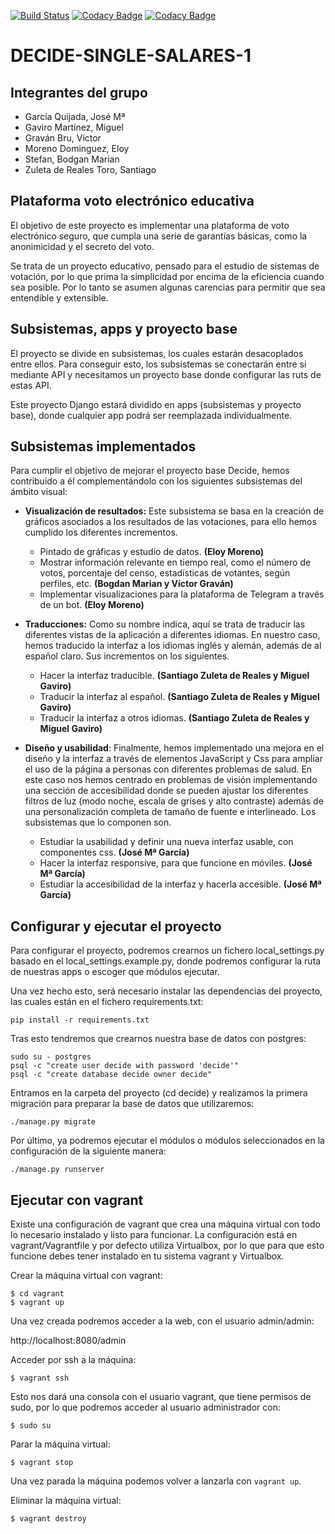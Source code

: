 [![Build Status](https://travis-ci.com/wadobo/decide.svg?branch=master)](https://travis-ci.com/wadobo/decide) [![Codacy Badge](https://api.codacy.com/project/badge/Grade/94a85eaa0e974c71af6899ea3b0d27e0)](https://www.codacy.com/app/Wadobo/decide?utm_source=github.com&amp;utm_medium=referral&amp;utm_content=wadobo/decide&amp;utm_campaign=Badge_Grade) [![Codacy Badge](https://api.codacy.com/project/badge/Coverage/94a85eaa0e974c71af6899ea3b0d27e0)](https://www.codacy.com/app/Wadobo/decide?utm_source=github.com&utm_medium=referral&utm_content=wadobo/decide&utm_campaign=Badge_Coverage)


DECIDE-SINGLE-SALARES-1
===========================

Integrantes del grupo
-------------------------
* García Quijada, José Mª
* Gaviro Martínez, Miguel
* Graván Bru, Víctor
* Moreno Dominguez, Eloy
* Stefan, Bodgan Marian
* Zuleta de Reales Toro, Santiago

Plataforma voto electrónico educativa
----------------------------------

El objetivo de este proyecto es implementar una plataforma de voto
electrónico seguro, que cumpla una serie de garantías básicas, como la
anonimicidad y el secreto del voto.

Se trata de un proyecto educativo, pensado para el estudio de sistemas de
votación, por lo que prima la simplicidad por encima de la eficiencia
cuando sea posible. Por lo tanto se asumen algunas carencias para permitir
que sea entendible y extensible.


Subsistemas, apps y proyecto base
---------------------------------

El proyecto se divide en subsistemas, los cuales estarán desacoplados
entre ellos. Para conseguir esto, los subsistemas se conectarán entre si mediante API y necesitamos un proyecto base donde configurar las ruts de estas API.

Este proyecto Django estará dividido en apps (subsistemas y proyecto base), donde cualquier app podrá ser reemplazada individualmente.

Subsistemas implementados
---------------------------------

Para cumplir el objetivo de mejorar el proyecto base Decide, hemos contribuido a él complementándolo con los siguientes subsistemas del ámbito visual:
* **Visualización de resultados:** Este subsistema se basa en la creación de gráficos asociados a los resultados de las votaciones, para ello hemos cumplido los diferentes incrementos. 
    * Pintado de gráficas y estudio de datos. **(Eloy Moreno)**
    * Mostrar información relevante en tiempo real, como el número de
        votos, porcentaje del censo, estadísticas de votantes, según
         perfiles, etc. **(Bogdan Marian y Víctor Graván)**
    * Implementar visualizaciones para la plataforma de Telegram a través de un bot. **(Eloy Moreno)**

* **Traducciones:** Como su nombre indica, aquí se trata de traducir las diferentes vistas de la aplicación a diferentes idiomas. En nuestro caso, hemos traducido la interfaz a los idiomas inglés y alemán, además de al español claro. Sus incrementos on los siguientes.
    * Hacer la interfaz traducible. **(Santiago Zuleta de Reales y Miguel Gaviro)**
    * Traducir la interfaz al español. **(Santiago Zuleta de Reales y Miguel Gaviro)**
    * Traducir la interfaz a otros idiomas. **(Santiago Zuleta de Reales y Miguel Gaviro)**

* **Diseño y usabilidad**: Finalmente, hemos implementado una mejora en el diseño y la interfaz a través de elementos JavaScript y Css para ampliar el uso de la página a personas con diferentes problemas de salud. En este caso nos hemos centrado en problemas de visión implementando una sección de accesibilidad donde se pueden ajustar los diferentes filtros de luz (modo noche, escala de grises y alto contraste) además de una personalización completa de tamaño de fuente e interlineado. Los subsistemas que lo componen son.
    * Estudiar la usabilidad y definir una nueva interfaz usable, con
  componentes css. **(José Mª García)**
    * Hacer la interfaz responsive, para que funcione en móviles. **(José Mª García)**
    * Estudiar la accesibilidad de la interfaz y hacerla accesible. **(José Mª García)**

Configurar y ejecutar el proyecto
---------------------------------

Para configurar el proyecto, podremos crearnos un fichero local_settings.py basado en el
local_settings.example.py, donde podremos configurar la ruta de nuestras apps o escoger que módulos
ejecutar.

Una vez hecho esto, será necesario instalar las dependencias del proyecto, las cuales están en el
fichero requirements.txt:

    pip install -r requirements.txt

Tras esto tendremos que crearnos nuestra base de datos con postgres:

    sudo su - postgres
    psql -c "create user decide with password 'decide'"
    psql -c "create database decide owner decide"

Entramos en la carpeta del proyecto (cd decide) y realizamos la primera migración para preparar la
base de datos que utilizaremos:

    ./manage.py migrate

Por último, ya podremos ejecutar el módulos o módulos seleccionados en la configuración de la
siguiente manera:

    ./manage.py runserver



Ejecutar con vagrant 
------------------------------

Existe una configuración de vagrant que crea una máquina virtual con todo
lo necesario instalado y listo para funcionar. La configuración está en
vagrant/Vagrantfile y por defecto utiliza Virtualbox, por lo que para
que esto funcione debes tener instalado en tu sistema vagrant y Virtualbox.

Crear la máquina virtual con vagrant:

    $ cd vagrant
    $ vagrant up

Una vez creada podremos acceder a la web, con el usuario admin/admin:

http://localhost:8080/admin

Acceder por ssh a la máquina:

    $ vagrant ssh

Esto nos dará una consola con el usuario vagrant, que tiene permisos de
sudo, por lo que podremos acceder al usuario administrador con:

    $ sudo su

Parar la máquina virtual:

    $ vagrant stop

Una vez parada la máquina podemos volver a lanzarla con `vagrant up`.

Eliminar la máquina virtual:

    $ vagrant destroy


